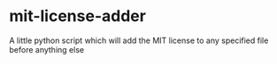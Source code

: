 # mit-license-adder
A little python script which will add the MIT license to any specified file before anything else
